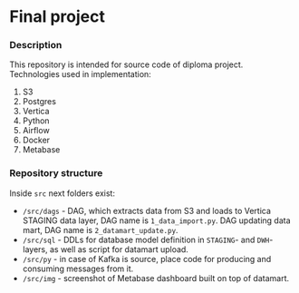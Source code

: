 # Final project

### Description
This repository is intended for source code of diploma project.  
Technologies used in implementation:
1. S3
2. Postgres
3. Vertica
4. Python
5. Airflow
6. Docker
7. Metabase

### Repository structure
Inside `src` next folders exist:
- `/src/dags` - DAG, which extracts data from S3 and loads to Vertica STAGING data layer, DAG name is `1_data_import.py`. DAG updating data mart, DAG name is `2_datamart_update.py`.
- `/src/sql` - DDLs for database model definition in `STAGING`- and `DWH`- layers, as well as script for datamart upload.
- `/src/py` - in case of Kafka is source, place code for producing and consuming messages from it.
- `/src/img` -  screenshot of Metabase dashboard built on top of datamart.
